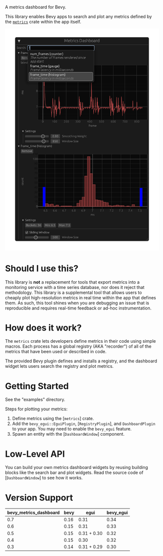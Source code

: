 A metrics dashboard for Bevy.

This library enables Bevy apps to search and plot any metrics defined by
the [`metrics`](https://metrics.rs/) crate within the app itself.

![screen](https://raw.githubusercontent.com/bonsairobo/bevy_metrics_dashboard/main/images/screen.png)

# Should I use this?

This library is **not** a replacement for tools that export metrics into
a monitoring service with a time series database, nor does it reject that
methodology. This library is a supplemental tool that allows users to cheaply
plot high-resolution metrics in real time within the app that defines them. As
such, this tool shines when you are debugging an issue that is reproducible and
requires real-time feedback or ad-hoc instrumentation.

# How does it work?

The `metrics` crate lets developers define metrics in their code using simple
macros. Each process has a global registry (AKA "recorder") of all of the
metrics that have been used or described in code.

The provided Bevy plugin defines and installs a registry, and the dashboard
widget lets users search the registry and plot metrics.

# Getting Started

See the "examples" directory.

Steps for plotting your metrics:

  1. Define metrics using the [`metrics`] crate.
  1. Add the `bevy_egui::EguiPlugin`, [`RegistryPlugin`], and `DashboardPlugin`
     to your app. You may need to enable the `bevy_egui` feature.
  1. Spawn an entity with the [`DashboardWindow`] component.

# Low-Level API

You can build your own metrics dashboard widgets by reusing building blocks like
the search bar and plot widgets. Read the source code of [`DashboardWindow`] to
see how it works.

# Version Support

| bevy_metrics_dashboard | bevy | egui        | bevy_egui |
|------------------------|------|-------------|-----------|
| 0.7                    | 0.16 | 0.31        | 0.34      |
| 0.6                    | 0.15 | 0.31        | 0.33      |
| 0.5                    | 0.15 | 0.31 + 0.30 | 0.32      |
| 0.4                    | 0.15 | 0.30        | 0.32      |
| 0.3                    | 0.14 | 0.31 + 0.29 | 0.30      |

